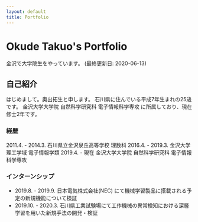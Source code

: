 ```yaml
---
layout: default
title: Portfolio
---
```


# Okude Takuo's Portfolio

金沢で大学院生をやっています。
(最終更新日: 2020-06-13)

## 自己紹介

はじめまして。奥出拓生と申します。
石川県に住んでいる平成7年生まれの25歳です。
金沢大学大学院 自然科学研究科 電子情報科学専攻 に所属しており、現在修士2年です。

### 経歴

2011.4. - 2014.3. 石川県立金沢泉丘高等学校 理数科
2016.4. - 2019.3. 金沢大学 理工学域 電子情報学類
2019.4. - 現在 金沢大学大学院 自然科学研究科 電子情報科学専攻

### インターンシップ

- 2019.8. - 2019.9. 日本電気株式会社(NEC) にて機械学習製品に搭載される予定の新規機能について検証
- 2019.10. - 2020.3. 石川県工業試験場にて工作機械の異常検知における深層学習を用いた新規手法の開発・検証
